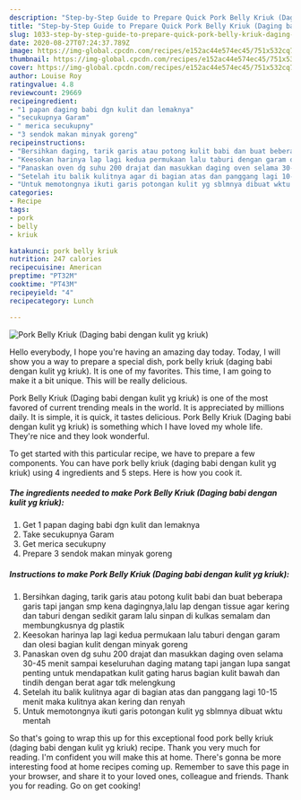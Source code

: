 ```yaml
---
description: "Step-by-Step Guide to Prepare Quick Pork Belly Kriuk (Daging babi dengan kulit yg kriuk)"
title: "Step-by-Step Guide to Prepare Quick Pork Belly Kriuk (Daging babi dengan kulit yg kriuk)"
slug: 1033-step-by-step-guide-to-prepare-quick-pork-belly-kriuk-daging-babi-dengan-kulit-yg-kriuk
date: 2020-08-27T07:24:37.789Z
image: https://img-global.cpcdn.com/recipes/e152ac44e574ec45/751x532cq70/pork-belly-kriuk-daging-babi-dengan-kulit-yg-kriuk-foto-resep-utama.jpg
thumbnail: https://img-global.cpcdn.com/recipes/e152ac44e574ec45/751x532cq70/pork-belly-kriuk-daging-babi-dengan-kulit-yg-kriuk-foto-resep-utama.jpg
cover: https://img-global.cpcdn.com/recipes/e152ac44e574ec45/751x532cq70/pork-belly-kriuk-daging-babi-dengan-kulit-yg-kriuk-foto-resep-utama.jpg
author: Louise Roy
ratingvalue: 4.8
reviewcount: 29669
recipeingredient:
- "1 papan daging babi dgn kulit dan lemaknya"
- "secukupnya Garam"
- " merica secukupny"
- "3 sendok makan minyak goreng"
recipeinstructions:
- "Bersihkan daging, tarik garis atau potong kulit babi dan buat beberapa garis tapi jangan smp kena dagingnya,lalu lap dengan tissue agar kering dan taburi dengan sedikit garam lalu sinpan di kulkas semalam dan membungkusnya dg plastik"
- "Keesokan harinya lap lagi kedua permukaan lalu taburi dengan garam dan olesi bagian kulit dengan minyak goreng"
- "Panaskan oven dg suhu 200 drajat dan masukkan daging oven selama 30-45 menit sampai keseluruhan daging matang tapi jangan lupa sangat penting untuk mendapatkan kulit gating harus bagian kulit bawah dan tindih dengan berat agar tdk melengkung"
- "Setelah itu balik kulitnya agar di bagian atas dan panggang lagi 10-15 menit maka kulitnya akan kering dan renyah"
- "Untuk memotongnya ikuti garis potongan kulit yg sblmnya dibuat wktu mentah"
categories:
- Recipe
tags:
- pork
- belly
- kriuk

katakunci: pork belly kriuk 
nutrition: 247 calories
recipecuisine: American
preptime: "PT32M"
cooktime: "PT43M"
recipeyield: "4"
recipecategory: Lunch

---
```



![Pork Belly Kriuk (Daging babi dengan kulit yg kriuk)](https://img-global.cpcdn.com/recipes/e152ac44e574ec45/751x532cq70/pork-belly-kriuk-daging-babi-dengan-kulit-yg-kriuk-foto-resep-utama.jpg)

Hello everybody, I hope you're having an amazing day today. Today, I will show you a way to prepare a special dish, pork belly kriuk (daging babi dengan kulit yg kriuk). It is one of my favorites. This time, I am going to make it a bit unique. This will be really delicious.

Pork Belly Kriuk (Daging babi dengan kulit yg kriuk) is one of the most favored of current trending meals in the world. It is appreciated by millions daily. It is simple, it is quick, it tastes delicious. Pork Belly Kriuk (Daging babi dengan kulit yg kriuk) is something which I have loved my whole life. They're nice and they look wonderful.




To get started with this particular recipe, we have to prepare a few components. You can have pork belly kriuk (daging babi dengan kulit yg kriuk) using 4 ingredients and 5 steps. Here is how you cook it.

<!--inarticleads1-->

##### The ingredients needed to make Pork Belly Kriuk (Daging babi dengan kulit yg kriuk):

1. Get 1 papan daging babi dgn kulit dan lemaknya
1. Take secukupnya Garam
1. Get  merica secukupny
1. Prepare 3 sendok makan minyak goreng




<!--inarticleads2-->

##### Instructions to make Pork Belly Kriuk (Daging babi dengan kulit yg kriuk):

1. Bersihkan daging, tarik garis atau potong kulit babi dan buat beberapa garis tapi jangan smp kena dagingnya,lalu lap dengan tissue agar kering dan taburi dengan sedikit garam lalu sinpan di kulkas semalam dan membungkusnya dg plastik
1. Keesokan harinya lap lagi kedua permukaan lalu taburi dengan garam dan olesi bagian kulit dengan minyak goreng
1. Panaskan oven dg suhu 200 drajat dan masukkan daging oven selama 30-45 menit sampai keseluruhan daging matang tapi jangan lupa sangat penting untuk mendapatkan kulit gating harus bagian kulit bawah dan tindih dengan berat agar tdk melengkung
1. Setelah itu balik kulitnya agar di bagian atas dan panggang lagi 10-15 menit maka kulitnya akan kering dan renyah
1. Untuk memotongnya ikuti garis potongan kulit yg sblmnya dibuat wktu mentah




So that's going to wrap this up for this exceptional food pork belly kriuk (daging babi dengan kulit yg kriuk) recipe. Thank you very much for reading. I'm confident you will make this at home. There's gonna be more interesting food at home recipes coming up. Remember to save this page in your browser, and share it to your loved ones, colleague and friends. Thank you for reading. Go on get cooking!
